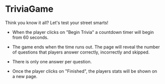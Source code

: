 # TriviaGame

Think you know it all? Let's test your street smarts!

* When the player clicks on "Begin Trivia" a countdown timer will begin from 60 seconds. 

* The game ends when the time runs out. The page will reveal the number of questions that players answer correctly, incorrectly and skipped.

* There is only one answer per question.

* Once the player clicks on "Finished", the players stats will be shown on a new page. 



